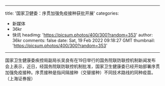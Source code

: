 
---
title: '国家卫健委：序贯加强免疫接种获批开展'
categories: 
 - 新媒体
 - 36kr
 - 快讯
headimg: 'https://picsum.photos/400/300?random=353'
author: 36kr
comments: false
date: Sat, 19 Feb 2022 09:18:27 GMT
thumbnail: 'https://picsum.photos/400/300?random=353'
---

<div>   
国家卫生健康委疾控局副局长吴良有在19日举行的国务院联防联控机制新闻发布会上表示，近日，经国务院联防联控机制批准，国家卫生健康委已经开始部署序贯加强免疫接种。序贯接种是指间隔接种（交替接种）不同技术路线的同种疫苗。（上海证券报）  
</div>
            
